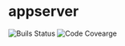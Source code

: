 # appserver

![Buils Status](https://github.com/etyumentcev/appserver/actions/workflows/dotnet-coverage.yml/badge.svg)
![Code Covearge](https://img.shields.io/endpoint?url=https://gist.githubusercontent.com/etyumentcev/12e789e4ad65907362af2ab12960b2ee/raw/code-coverage.json)
